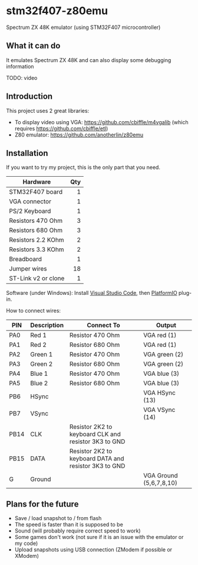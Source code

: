 # stm32f407-z80emu
Spectrum ZX 48K emulator (using STM32F407 microcontroller)

## What it can do
It emulates Spectrum ZX 48K and can also display some debugging information

TODO: video

## Introduction
This project uses 2 great libraries:
* To display video using VGA: https://github.com/cbiffle/m4vgalib (which requires https://github.com/cbiffle/etl)
* Z80 emulator: https://github.com/anotherlin/z80emu

## Installation
If you want to try my project, this is the only part that you need.

| Hardware      |    Qty|
| ------------- | -----:|
| STM32F407 board | 1
| VGA connector | 1
| PS/2 Keyboard | 1
| Resistors 470 Ohm | 3
| Resistors 680 Ohm | 3
| Resistors 2.2 KOhm | 2
| Resistors 3.3 KOhm | 2
| Breadboard | 1
| Jumper wires | 18
| ST-Link v2 or clone | 1

Software (under Windows): Install [Visual Studio Code](https://code.visualstudio.com/), then [PlatformIO](http://docs.platformio.org/en/latest/ide/vscode.html) plug-in.

How to connect wires:

| PIN | Description | Connect To | Output |
| --- | ----------- | ---------- | ------ |
| PA0 | Red 1 | Resistor 470 Ohm | VGA red (1)
| PA1 | Red 2 | Resistor 680 Ohm | VGA red (1)
| PA2 | Green 1 | Resistor 470 Ohm | VGA green (2)
| PA3 | Green 2 | Resistor 680 Ohm | VGA green (2)
| PA4 | Blue 1 | Resistor 470 Ohm | VGA blue (3)
| PA5 | Blue 2 | Resistor 680 Ohm | VGA blue (3)
| PB6 | HSync | | VGA HSync (13)
| PB7 | VSync | | VGA VSync (14)
| PB14 | CLK | Resistor 2K2 to keyboard CLK and resistor 3K3 to GND
| PB15 | DATA | Resistor 2K2 to keyboard DATA and resistor 3K3 to GND
| G | Ground | | VGA Ground (5,6,7,8,10)

## Plans for the future
* Save / load snapshot to / from flash
* The speed is faster than it is supposed to be
* Sound (will probably require correct speed to work)
* Some games don't work (not sure if it is an issue with the emulator or my code)
* Upload snapshots using USB connection (ZModem if possible or XModem)
